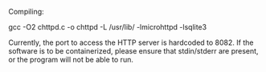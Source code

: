 Compiling:

gcc -O2 chttpd.c -o chttpd -L /usr/lib/ -lmicrohttpd -lsqlite3

Currently, the port to access the HTTP server is hardcoded to 8082. If the software is to be containerized, please ensure that stdin/stderr are present, or the program will not be able to run.
